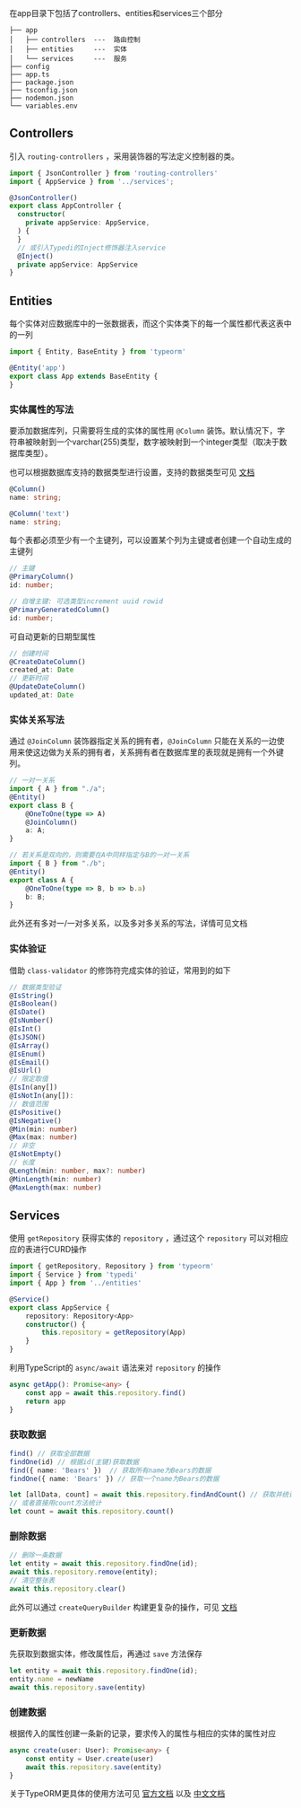 在app目录下包括了controllers、entities和services三个部分

```
├── app
│   ├── controllers  ---  路由控制
│   ├── entities     ---  实体
│   └── services     ---  服务
├── config
├── app.ts
├── package.json
├── tsconfig.json
├── nodemon.json  
└── variables.env
```

## Controllers

引入 `routing-controllers` ，采用装饰器的写法定义控制器的类。

```typescript
import { JsonController } from 'routing-controllers'
import { AppService } from '../services';

@JsonController()
export class AppController {
  constructor(
    private appService: AppService,
  ) {
  }
  // 或引入Typedi的Inject修饰器注入service
  @Inject()
  private appService: AppService
}
```

## Entities

每个实体对应数据库中的一张数据表，而这个实体类下的每一个属性都代表这表中的一列


```typescript
import { Entity, BaseEntity } from 'typeorm'

@Entity('app')
export class App extends BaseEntity {
}
```

### 实体属性的写法

要添加数据库列，只需要将生成的实体的属性用 `@Column` 装饰。默认情况下，字符串被映射到一个varchar(255)类型，数字被映射到一个integer类型（取决于数据库类型）。

也可以根据数据库支持的数据类型进行设置，支持的数据类型可见 [文档](https://github.com/typeorm/typeorm/blob/master/docs/entities.md#column-types)

```typescript
@Column()
name: string;

@Column('text')
name: string;
```
每个表都必须至少有一个主键列，可以设置某个列为主键或者创建一个自动生成的主键列

```typescript
// 主键
@PrimaryColumn()
id: number;

// 自增主键: 可选类型increment uuid rowid
@PrimaryGeneratedColumn()
id: number;
```

可自动更新的日期型属性
```typescript
// 创建时间
@CreateDateColumn() 
created_at: Date
// 更新时间
@UpdateDateColumn()
updated_at: Date
```
### 实体关系写法

通过 `@JoinColumn` 装饰器指定关系的拥有者，`@JoinColumn` 只能在关系的一边使用来使这边做为关系的拥有者，关系拥有者在数据库里的表现就是拥有一个外键列。

```typescript
// 一对一关系
import { A } from "./a";
@Entity()
export class B {
    @OneToOne(type => A)
    @JoinColumn()
    a: A;
}

// 若关系是双向的，则需要在A中同样指定与B的一对一关系
import { B } from "./b";
@Entity()
export class A {
    @OneToOne(type => B, b => b.a)
    b: B;
}
```

此外还有多对一/一对多关系，以及多对多关系的写法，详情可见文档

### 实体验证

借助 `class-validator` 的修饰符完成实体的验证，常用到的如下
```typescript
// 数据类型验证
@IsString()
@IsBoolean()
@IsDate()
@IsNumber()
@IsInt()
@IsJSON()
@IsArray()
@IsEnum()
@IsEmail()
@IsUrl()
// 限定取值
@IsIn(any[])
@IsNotIn(any[]): 
// 数值范围
@IsPositive()
@IsNegative()
@Min(min: number)
@Max(max: number)
// 非空
@IsNotEmpty()
// 长度
@Length(min: number, max?: number)
@MinLength(min: number)
@MaxLength(max: number)
```


## Services

使用 `getRepository` 获得实体的 `repository` ，通过这个 `repository` 可以对相应应的表进行CURD操作

```typescript
import { getRepository, Repository } from 'typeorm'
import { Service } from 'typedi'
import { App } from '../entities'

@Service()
export class AppService {
    repository: Repository<App>
    constructor() {
        this.repository = getRepository(App)
    }
}
```

利用TypeScript的 `async/await` 语法来对 `repository` 的操作

```typescript
async getApp(): Promise<any> {
    const app = await this.repository.find()
    return app
}
```

### 获取数据

```typescript
find() // 获取全部数据
findOne(id) // 根据id(主键)获取数据
find({ name: 'Bears' })  // 获取所有name为Bears的数据
findOne({ name: 'Bears' }) // 获取一个name为Bears的数据

let [allData, count] = await this.repository.findAndCount() // 获取并统计所有数据
// 或者直接用count方法统计
let count = await this.repository.count()
```
### 删除数据

```typescript
// 删除一条数据
let entity = await this.repository.findOne(id);
await this.repository.remove(entity);
// 清空整张表
await this.repository.clear()
```
此外可以通过 `createQueryBuilder` 构建更复杂的操作，可见 [文档](https://github.com/typeorm/typeorm/blob/master/docs/select-query-builder.md)

### 更新数据

先获取到数据实体，修改属性后，再通过 `save` 方法保存

```typescript
let entity = await this.repository.findOne(id);
entity.name = newName
await this.repository.save(entity)
```
### 创建数据

根据传入的属性创建一条新的记录，要求传入的属性与相应的实体的属性对应

```typescript
async create(user: User): Promise<any> {
    const entity = User.create(user)
    await this.repository.save(entity)
}
```
关于TypeORM更具体的使用方法可见 [官方文档](https://github.com/typeorm/typeorm) 以及 [中文文档](https://www.jianshu.com/p/1c4650e3718a)

